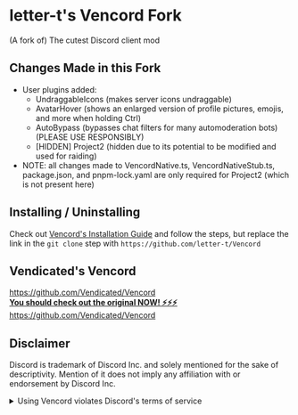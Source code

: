 # letter-t's Vencord Fork

(A fork of) The cutest Discord client mod

## Changes Made in this Fork

-   User plugins added:
    -   UndraggableIcons (makes server icons undraggable)
    -   AvatarHover (shows an enlarged version of profile pictures, emojis, and more when holding Ctrl)
    -   AutoBypass (bypasses chat filters for many automoderation bots) (PLEASE USE RESPONSIBLY)
    -   \[HIDDEN\] Project2 (hidden due to its potential to be modified and used for raiding)
-   NOTE: all changes made to VencordNative.ts, VencordNativeStub.ts, package.json, and pnpm-lock.yaml are only required for Project2 (which is not present here)


## Installing / Uninstalling

Check out [Vencord's Installation Guide](https://github.com/Vendicated/Vencord/blob/main/docs/1_INSTALLING.md) and follow the steps, but replace the link in the `git clone` step with `https://github.com/letter-t/Vencord`


## Vendicated's Vencord

<https://github.com/Vendicated/Vencord>\
**[You should check out the original NOW! ⚡⚡⚡](https://github.com/Vendicated/Vencord)**\
<https://github.com/Vendicated/Vencord>


## Disclaimer

Discord is trademark of Discord Inc. and solely mentioned for the sake of descriptivity.
Mention of it does not imply any affiliation with or endorsement by Discord Inc.

<details>
<summary>Using Vencord violates Discord's terms of service</summary>

Client modifications are against Discord’s Terms of Service.

However, Discord is pretty indifferent about them and there are no known cases of users getting banned for using client mods! So you should generally be fine as long as you don’t use any plugins that implement abusive behaviour. But no worries, all inbuilt plugins are safe to use!

Regardless, if your account is very important to you and it getting disabled would be a disaster for you, you should probably not use any client mods (not exclusive to Vencord), just to be safe

Additionally, make sure not to post screenshots with Vencord in a server where you might get banned for it

</details>
